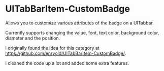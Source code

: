 # UITabBarItem-CustomBadge
Allows you to customize various attributes of the badge on a UITabbar.


Currently supports changing the value, font, text color, background color, diameter and the position.

I originally found the idea for this category at https://github.com/enryold/UITabBarItem-CustomBadge/.

I cleaned the code up a lot and added some extra features.